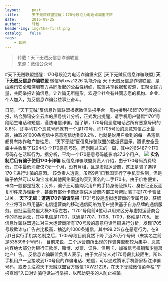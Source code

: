 ```yaml
---
layout:     post
title:      天下无贼联盟提醒：170号段沦为电话诈骗重灾区
date:       2015-09-25
author:     转载
header-img: img/the-first.png
catalog:   false
tags:
    - 其他
---
```


<blockquote><p>转载：天下无贼反信息诈骗联盟<br>
来源：微信公众号</p></blockquote>

#天下无贼联盟提醒：170号段沦为电话诈骗重灾区
[天下无贼反信息诈骗联盟]
**天下无贼反信息诈骗联盟**
微信号txwz1226
功能介绍
天下无贼反信息诈骗联盟，是由腾讯安全和深圳警方共同发起的公益性组织，联盟共享数据和资源，汇聚全民力量，共同举报诈骗信息，让诈骗无所遁形，欢迎全社会有共同志愿的机构、企业、个人加入，为反信息诈骗公益事业奋斗。

日前，“天下无贼”反信息诈骗联盟根据微信举报平台一周内接到46起170号段的举报，结合腾讯安全云库的黑号统计分析，正式发出提醒，请手机用户警惕“170”号段陌生电话和短信，谨防电信诈骗。据了解，170号段恶意电话占所有恶意号码的8.6%，即平均12个恶意号码就有一个是170号。而1705号段的恶意短信占比最高，抽取的1000条短信中恶意短信达到99.2%，也就是说用户收到的每一条短信都具有欺诈和广告性质。
“天下无贼”反信息诈骗联盟的数据还显示，腾讯安全云库中共收集了129443
个170恶意号码，而刚刚过去的一周，其中的65487个170号码存在活跃行为。据分析，平均一个170恶意号码能影响37.3个用户。
![]({{site.baseurl}}/postimg/3Frx8wcpibSvh9BL39aAhWP7cpsXU2CKsEhyPvuXgwT6CK2kcChhEYd1mUHx5pnCMlJY4BLX0C8r9icSPrJgUUew.jpeg)
**实名制后仍有骗子使用170卡诈骗**
反信息诈骗联盟负责人介绍，由于170号码资费较低，其中最低消费仅7元一个月，没有月租，且是虚拟运营商，这正是骗子选择170卡进行诈骗的原因。
该负责人透露，虽然9月1日我国实行了手机实名制，但是骗子依然可以从淘宝或者其他网络渠道购买到匿名的二手170卡，由于价格便宜，卡商一般都是批发；另外，骗子还可能购买用户的手持身份证照片、身份证正反面复印件来办理新卡，甚至有部分卡商还提供运营商内部工号帮助骗子把170卡验证过关。
**天下无贼：遭遇170诈骗请举报**
“170”号段是虚拟运营商的专属号段，获牌企业将可以租用基础电信运营商的移动通信网络为用户提供基于自身品牌的通信服务。首批运营商里大概20家左右，“170”号段前4位可以用来区分与虚拟运营商合作的基础运营，其中电信是1700，联通是1707、1708、1709，移动是1705。
反信息诈骗联盟通过对三大运营商所有170号段的恶意电话号码进行分析，发现1705号段欺诈与广告占比极高，抽选的1000条短信，其中99.2%存在恶意行为，在9月1日实行手机实名制之后，1705号段目前竟然下降了近25万个号码（未实名之前是535396个号码）。
目前来说，三个运营商所出现的诈骗类型都较为集中，恶意内容绝大部分为银行汇款类、赌博、发票、证件、信用卡、加微信号推销和少量房地产广告。
反信息诈骗联盟负责人表示，由于大部分人对170号段比较陌生，所以手机用户一旦接收到170号段的诈骗电话、短信，可以通过腾讯手机管家标注诈骗号码，或者关注腾天下无贼联盟官方微信TXWZ1226，在天下无贼微信菜单栏“举报查询”入口对诈骗电话进行举报，以帮助更多的人防止被骗。
